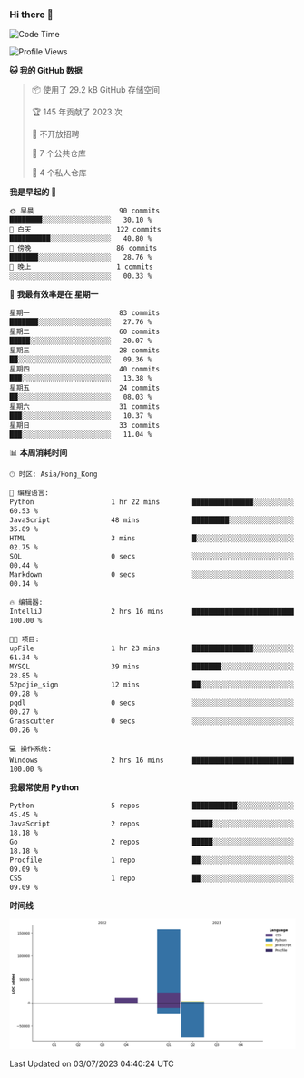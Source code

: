 ### Hi there 👋

<!--
**Mrzqd/Mrzqd** is a ✨ _special_ ✨ repository because its `README.md` (this file) appears on your GitHub profile.

Here are some ideas to get you started:

- 🔭 I’m currently working on ...
- 🌱 I’m currently learning ...
- 👯 I’m looking to collaborate on ...
- 🤔 I’m looking for help with ...
- 💬 Ask me about ...
- 📫 How to reach me: ...
- 😄 Pronouns: ...
- ⚡ Fun fact: ...
-->
<!--START_SECTION:waka-->
![Code Time](http://img.shields.io/badge/Code%20Time-111%20hrs%2038%20mins-blue)

![Profile Views](http://img.shields.io/badge/%E4%B8%AA%E4%BA%BA%E8%B5%84%E6%96%99%E8%A7%82%E7%9C%8B%E6%AC%A1%E6%95%B0-2-blue)

**🐱 我的 GitHub 数据** 

> 📦  使用了 29.2 kB GitHub 存储空间 
 > 
> 🏆 145 年贡献了 2023 次
 > 
> 🚫 不开放招聘
 > 
> 📜 7 个公共仓库 
 > 
> 🔑 4 个私人仓库 
 > 
**我是早起的 🐤** 

```text
🌞 早晨                     90 commits          ████████░░░░░░░░░░░░░░░░░   30.10 % 
🌆 白天                     122 commits         ██████████░░░░░░░░░░░░░░░   40.80 % 
🌃 傍晚                     86 commits          ███████░░░░░░░░░░░░░░░░░░   28.76 % 
🌙 晚上                     1 commits           ░░░░░░░░░░░░░░░░░░░░░░░░░   00.33 % 
```
📅 **我最有效率是在 星期一** 

```text
星期一                      83 commits          ███████░░░░░░░░░░░░░░░░░░   27.76 % 
星期二                      60 commits          █████░░░░░░░░░░░░░░░░░░░░   20.07 % 
星期三                      28 commits          ██░░░░░░░░░░░░░░░░░░░░░░░   09.36 % 
星期四                      40 commits          ███░░░░░░░░░░░░░░░░░░░░░░   13.38 % 
星期五                      24 commits          ██░░░░░░░░░░░░░░░░░░░░░░░   08.03 % 
星期六                      31 commits          ███░░░░░░░░░░░░░░░░░░░░░░   10.37 % 
星期日                      33 commits          ███░░░░░░░░░░░░░░░░░░░░░░   11.04 % 
```


📊 **本周消耗时间** 

```text
🕑︎ 时区: Asia/Hong_Kong

💬 编程语言: 
Python                   1 hr 22 mins        ███████████████░░░░░░░░░░   60.53 % 
JavaScript               48 mins             █████████░░░░░░░░░░░░░░░░   35.89 % 
HTML                     3 mins              █░░░░░░░░░░░░░░░░░░░░░░░░   02.75 % 
SQL                      0 secs              ░░░░░░░░░░░░░░░░░░░░░░░░░   00.44 % 
Markdown                 0 secs              ░░░░░░░░░░░░░░░░░░░░░░░░░   00.14 % 

🔥 编辑器: 
IntelliJ                 2 hrs 16 mins       █████████████████████████   100.00 % 

🐱‍💻 项目: 
upFile                   1 hr 23 mins        ███████████████░░░░░░░░░░   61.34 % 
MYSQL                    39 mins             ███████░░░░░░░░░░░░░░░░░░   28.85 % 
52pojie_sign             12 mins             ██░░░░░░░░░░░░░░░░░░░░░░░   09.28 % 
pqdl                     0 secs              ░░░░░░░░░░░░░░░░░░░░░░░░░   00.27 % 
Grasscutter              0 secs              ░░░░░░░░░░░░░░░░░░░░░░░░░   00.26 % 

💻 操作系统: 
Windows                  2 hrs 16 mins       █████████████████████████   100.00 % 
```

**我最常使用 Python** 

```text
Python                   5 repos             ███████████░░░░░░░░░░░░░░   45.45 % 
JavaScript               2 repos             █████░░░░░░░░░░░░░░░░░░░░   18.18 % 
Go                       2 repos             █████░░░░░░░░░░░░░░░░░░░░   18.18 % 
Procfile                 1 repo              ██░░░░░░░░░░░░░░░░░░░░░░░   09.09 % 
CSS                      1 repo              ██░░░░░░░░░░░░░░░░░░░░░░░   09.09 % 
```



**时间线**

![Lines of Code chart](https://raw.githubusercontent.com/Mrzqd/Mrzqd/main/assets/bar_graph.png)


 Last Updated on 03/07/2023 04:40:24 UTC
<!--END_SECTION:waka-->
